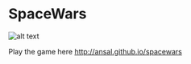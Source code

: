 SpaceWars
=========
![alt text](https://github.com/ansal/spacewars/raw/master/assets/images/screenshot.png "Screenshot")

Play the game here http://ansal.github.io/spacewars